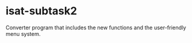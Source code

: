 # isat-subtask2
Converter program that includes the new functions and the user-friendly menu system.
